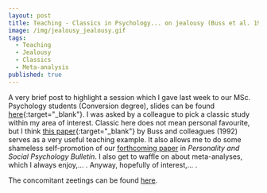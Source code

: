```yaml
---
layout: post
title: Teaching - Classics in Psychology... on jealousy (Buss et al. 1992).
image: /img/jealousy_jealousy.gif
tags:
  - Teaching
  - Jealousy
  - Classics
  - Meta-analysis
published: true
---
```


A very brief post to highlight a session which I gave last week to our MSc. Psychology students (Conversion degree), slides can be found [here](https://tvpollet.github.io/jealousy_lecture/Jealousy_lecture.html#1){:target="_blank"}. I was asked by a colleague to pick a classic study within my area of interest. Classic here does not mean personal favourite, but I think [this paper](https://www.researchgate.net/publication/247781242_Sex_Differences_in_Jealousy_Evolution_Physiology_and_Psychology){:target="_blank"} by Buss and colleagues (1992) serves as a very useful teaching example. It also allows me to do some shameless self-promotion of our [forthcoming paper](https://psyarxiv.com/28yvp/) in _Personality and Social Psychology Bulletin_. I also get to waffle on about meta-analyses, which I always enjoy,... . Anyway, hopefully of interest,... .

The concomitant zeetings can be found [here](https://www.zeetings.com/tvpollet/0008-8903-0001).